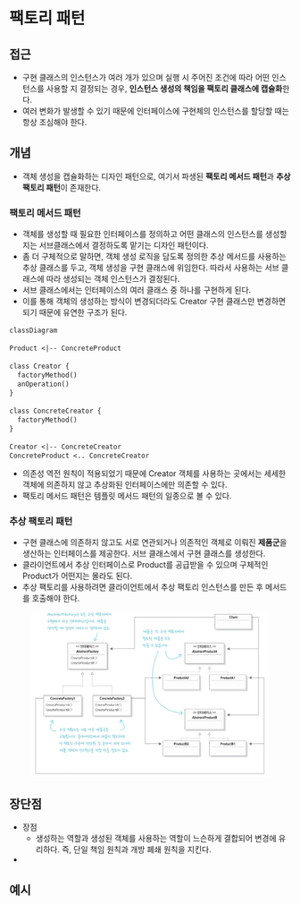 # 팩토리 패턴

## 접근

* 구현 클래스의 인스턴스가 여러 개가 있으며 실행 시 주어진 조건에 따라 어떤 인스턴스를 사용할 지 결정되는 경우, **인스턴스 생성의 책임을 팩토리 클래스에 캡슐화**한다.
* 여러 변화가 발생할 수 있기 때문에 인터페이스에 구현체의 인스턴스를 할당할 때는 항상 조심해야 한다.

## 개념

* 객체 생성을 캡슐화하는 디자인 패턴으로, 여기서 파생된 **팩토리 메서드 패턴**과 **추상 팩토리 패턴**이 존재한다.

### 팩토리 메서드 패턴

* 객체를 생성할 때 필요한 인터페이스를 정의하고 어떤 클래스의 인스턴스를 생성할 지는 서브클래스에서 결정하도록 맡기는 디자인 패턴이다.
* 좀 더 구체적으로 말하면, 객체 생성 로직을 담도록 정의한 추상 메서드를 사용하는 추상 클래스를 두고, 객체 생성을 구현 클래스에 위임한다. 따라서 사용하는 서브 클래스에 따라 생성되는 객체 인스턴스가 결정된다.
* 서브 클래스에서는 인터페이스의 여러 클래스 중 하나를 구현하게 된다.
* 이를 통해 객체의 생성하는 방식이 변경되더라도 Creator 구현 클래스만 변경하면 되기 때문에 유연한 구조가 된다.

```mermaid
classDiagram

Product <|-- ConcreteProduct

class Creator {
  factoryMethod()
  anOperation()
}

class ConcreteCreator {
  factoryMethod()
}

Creator <|-- ConcreteCreator
ConcreteProduct <.. ConcreteCreator
```

* 의존성 역전 원칙이 적용되었기 때문에 Creator 객체를 사용하는 곳에서는 세세한 객체에 의존하지 않고 추상화된 인터페이스에만 의존할 수 있다.
* 팩토리 메서드 패턴은 템플릿 메서드 패턴의 일종으로 볼 수 있다.

### 추상 팩토리 패턴

* 구현 클래스에 의존하지 않고도 서로 연관되거나 의존적인 객체로 이뤄진 **제품군**을 생산하는 인터페이스를 제공한다. 서브 클래스에서 구현 클래스를 생성한다.
* 클라이언트에서 추상 인터페이스로 Product를 공급받을 수 있으며 구체적인 Product가 어떤지는 몰라도 된다.
* 추상 팩토리를 사용하려면 클라이언트에서 추상 팩토리 인스턴스를 만든 후 메서드를 호출해야 한다.

<figure><img src="../../.gitbook/assets/image (77).png" alt=""><figcaption></figcaption></figure>

## 장단점

* 장점
  * 생성하는 역할과 생성된 객체를 사용하는 역할이 느슨하게 결합되어 변경에 유리하다. 즉, 단일 책임 원칙과 개방 폐쇄 원칙을 지킨다.
*

## 예시








